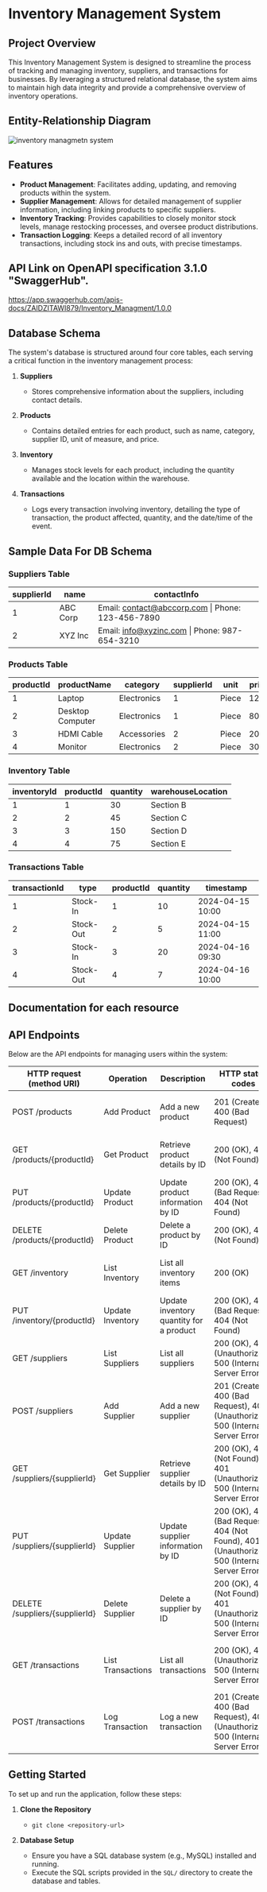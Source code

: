 # Inventory Management System

## Project Overview

This Inventory Management System is designed to streamline the process of tracking and managing inventory, suppliers, and transactions for businesses. By leveraging a structured relational database, the system aims to maintain high data integrity and provide a comprehensive overview of inventory operations.

## Entity-Relationship Diagram
![inventory managmetn system ](https://github.com/ZaidZitawi/inventory-management-system/assets/111902956/f8253072-0f72-4d37-954e-f45c08076f9a)


## Features

- **Product Management**: Facilitates adding, updating, and removing products within the system.
- **Supplier Management**: Allows for detailed management of supplier information, including linking products to specific suppliers.
- **Inventory Tracking**: Provides capabilities to closely monitor stock levels, manage restocking processes, and oversee product distributions.
- **Transaction Logging**: Keeps a detailed record of all inventory transactions, including stock ins and outs, with precise timestamps.

## API Link on OpenAPI specification 3.1.0 "SwaggerHub".
https://app.swaggerhub.com/apis-docs/ZAIDZITAWI879/Inventory_Managment/1.0.0

## Database Schema

The system's database is structured around four core tables, each serving a critical function in the inventory management process:

1. **Suppliers**
   - Stores comprehensive information about the suppliers, including contact details.
   
2. **Products**
   - Contains detailed entries for each product, such as name, category, supplier ID, unit of measure, and price.

3. **Inventory**
   - Manages stock levels for each product, including the quantity available and the location within the warehouse.

4. **Transactions**
   - Logs every transaction involving inventory, detailing the type of transaction, the product affected, quantity, and the date/time of the event.

## Sample Data For DB Schema

### Suppliers Table

| supplierId | name    | contactInfo                                      |
|------------|---------|--------------------------------------------------|
| 1          | ABC Corp| Email: contact@abccorp.com \| Phone: 123-456-7890 |
| 2          | XYZ Inc | Email: info@xyzinc.com \| Phone: 987-654-3210     |

### Products Table

| productId | productName      | category     | supplierId | unit  | price |
|-----------|------------------|--------------|------------|-------|-------|
| 1         | Laptop           | Electronics  | 1          | Piece | 1200  |
| 2         | Desktop Computer | Electronics  | 1          | Piece | 800   |
| 3         | HDMI Cable       | Accessories  | 2          | Piece | 20    |
| 4         | Monitor          | Electronics  | 2          | Piece | 300   |

### Inventory Table

| inventoryId | productId | quantity | warehouseLocation  |
|-------------|-----------|----------|--------------------|
| 1           | 1         | 30       | Section B|
| 2           | 2         | 45       | Section C|
| 3           | 3         | 150      | Section D|
| 4           | 4         | 75       | Section E|

### Transactions Table

| transactionId | type      | productId | quantity | timestamp           |
|---------------|-----------|-----------|----------|---------------------|
| 1             | Stock-In  | 1         | 10       | 2024-04-15 10:00 |
| 2             | Stock-Out | 2         | 5        | 2024-04-15 11:00 |
| 3             | Stock-In  | 3         | 20       | 2024-04-16 09:30 |
| 4             | Stock-Out | 4         | 7        | 2024-04-16 10:00 |
 

## Documentation for each resource
## API Endpoints

Below are the API endpoints for managing users within the system:

| HTTP request (method URI)           | Operation                | Description                                          | HTTP status codes                                       | Request sample                                                      | Response sample                                                 |
|-------------------------------------|--------------------------|------------------------------------------------------|---------------------------------------------------------|--------------------------------------------------------------------|------------------------------------------------------------------|
| POST /products                      | Add Product              | Add a new product                                    | 201 (Created), 400 (Bad Request)                        | `{ "productName": "Widget", "category": "Hardware", "price": 15.99 }` | `{ "productId": 1, "productName": "Widget", "category": "Hardware", "price": 15.99 }` |
| GET /products/{productId}           | Get Product              | Retrieve product details by ID                       | 200 (OK), 404 (Not Found)                               | N/A                                                                | `{ "productId": 1, "productName": "Widget", "category": "Hardware", "price": 15.99 }` |
| PUT /products/{productId}           | Update Product           | Update product information by ID                     | 200 (OK), 400 (Bad Request), 404 (Not Found)            | `{ "productName": "Widget", "category": "Electronics", "price": 16.99 }` | `{ "message": "Product updated successfully." }`                |
| DELETE /products/{productId}        | Delete Product           | Delete a product by ID                               | 200 (OK), 404 (Not Found)                               | N/A                                                                | `{ "message": "Product deleted successfully." }`                |
| GET /inventory                      | List Inventory           | List all inventory items                             | 200 (OK)                                                | N/A                                                                | `[{ "inventoryId": 1, "productId": 1, "quantity": 100, "warehouseLocation": "A1" }]` |
| PUT /inventory/{productId}          | Update Inventory         | Update inventory quantity for a product              | 200 (OK), 400 (Bad Request), 404 (Not Found)            | `{ "quantity": 150 }`                                             | `{ "message": "Inventory updated successfully." }`              |
| GET /suppliers                      | List Suppliers           | List all suppliers                                   | 200 (OK), 401 (Unauthorized), 500 (Internal Server Error) | N/A                                                                | `[{"supplierId": 1, "name": "Acme Corp", "contactInfo": "contact@example.com"}]` |
| POST /suppliers                     | Add Supplier             | Add a new supplier                                   | 201 (Created), 400 (Bad Request), 401 (Unauthorized), 500 (Internal Server Error) | `{ "name": "Acme Corp", "contactInfo": "contact@example.com" }` | `{ "supplierId": 1, "name": "Acme Corp", "contactInfo": "contact@example.com" }` |
| GET /suppliers/{supplierId}         | Get Supplier             | Retrieve supplier details by ID                      | 200 (OK), 404 (Not Found), 401 (Unauthorized), 500 (Internal Server Error) | N/A                                                                | `{ "supplierId": 1, "name": "Acme Corp", "contactInfo": "contact@example.com" }` |
| PUT /suppliers/{supplierId}         | Update Supplier          | Update supplier information by ID                    | 200 (OK), 400 (Bad Request), 404 (Not Found), 401 (Unauthorized), 500 (Internal Server Error) | `{ "name": "Acme Updated", "contactInfo": "updated_contact@example.com" }` | `{ "message": "Supplier updated successfully." }`              |
| DELETE /suppliers/{supplierId}      | Delete Supplier          | Delete a supplier by ID                              | 200 (OK), 404 (Not Found), 401 (Unauthorized), 500 (Internal Server Error) | N/A                                                                | `{ "message": "Supplier deleted successfully." }`                |
| GET /transactions                   | List Transactions        | List all transactions                                | 200 (OK), 401 (Unauthorized), 500 (Internal Server Error) | N/A                                                                | `[{"transactionId": 1, "type": "stock-in", "productId": 1, "quantity": 50, "timestamp": "2024-04-16T12:00:00Z"}]` |
| POST /transactions                  | Log Transaction          | Log a new transaction                                | 201 (Created), 400 (Bad Request), 401 (Unauthorized), 500 (Internal Server Error) | `{ "type": "stock-in", "productId": 1, "quantity": 50 }`          | `{ "transactionId": 1, "type": "stock-in", "productId": 1,


## Getting Started

To set up and run the application, follow these steps:

1. **Clone the Repository**
   - `git clone <repository-url>`
   
2. **Database Setup**
   - Ensure you have a SQL database system (e.g., MySQL) installed and running.
   - Execute the SQL scripts provided in the `SQL/` directory to create the database and tables.
